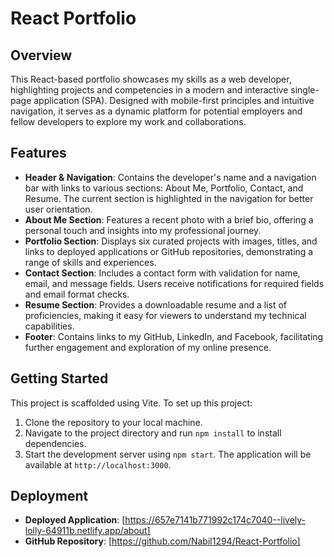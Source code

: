 # React Portfolio

## Overview

This React-based portfolio showcases my skills as a web developer, highlighting projects and competencies in a modern and interactive single-page application (SPA). Designed with mobile-first principles and intuitive navigation, it serves as a dynamic platform for potential employers and fellow developers to explore my work and collaborations.

## Features

- **Header & Navigation**: Contains the developer's name and a navigation bar with links to various sections: About Me, Portfolio, Contact, and Resume. The current section is highlighted in the navigation for better user orientation.
- **About Me Section**: Features a recent photo with a brief bio, offering a personal touch and insights into my professional journey.
- **Portfolio Section**: Displays six curated projects with images, titles, and links to deployed applications or GitHub repositories, demonstrating a range of skills and experiences.
- **Contact Section**: Includes a contact form with validation for name, email, and message fields. Users receive notifications for required fields and email format checks.
- **Resume Section**: Provides a downloadable resume and a list of proficiencies, making it easy for viewers to understand my technical capabilities.
- **Footer**: Contains links to my GitHub, LinkedIn, and Facebook, facilitating further engagement and exploration of my online presence.


## Getting Started

This project is scaffolded using Vite. To set up this project:

1. Clone the repository to your local machine.
2. Navigate to the project directory and run `npm install` to install dependencies.
3. Start the development server using `npm start`. The application will be available at `http://localhost:3000`.


## Deployment

- **Deployed Application**: [https://657e7141b771992c174c7040--lively-lolly-64911b.netlify.app/about]
- **GitHub Repository**: [https://github.com/Nabil1294/React-Portfolio]
